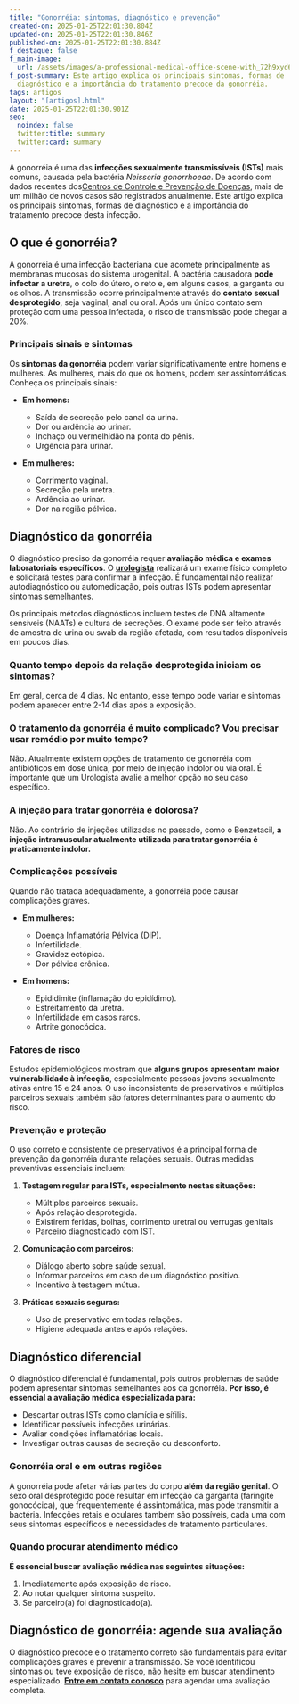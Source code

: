 ```yaml
---
title: "Gonorréia: sintomas, diagnóstico e prevenção"
created-on: 2025-01-25T22:01:30.804Z
updated-on: 2025-01-25T22:01:30.846Z
published-on: 2025-01-25T22:01:30.884Z
f_destaque: false
f_main-image:
  url: /assets/images/a-professional-medical-office-scene-with_72h9xyd6ryyi7n_kwxln7g_kw8t6edescyjlqic1e7ura-1-.jpeg
f_post-summary: Este artigo explica os principais sintomas, formas de
  diagnóstico e a importância do tratamento precoce da gonorréia.
tags: artigos
layout: "[artigos].html"
date: 2025-01-25T22:01:30.901Z
seo:
  noindex: false
  twitter:title: summary
  twitter:card: summary
---
```

A gonorréia é uma das **infecções sexualmente transmissíveis (ISTs)** mais comuns, causada pela bactéria *Neisseria gonorrhoeae*. De acordo com dados recentes dos[Centros de Controle e Prevenção de Doenças](https://www.cdc.gov/index.html), mais de um milhão de novos casos são registrados anualmente. Este artigo explica os principais sintomas, formas de diagnóstico e a importância do tratamento precoce desta infecção.

## O que é gonorréia?

A gonorréia é uma infecção bacteriana que acomete principalmente as membranas mucosas do sistema urogenital. A bactéria causadora **pode infectar a uretra**, o colo do útero, o reto e, em alguns casos, a garganta ou os olhos. A transmissão ocorre principalmente através do **contato sexual desprotegido**, seja vaginal, anal ou oral. Após um único contato sem proteção com uma pessoa infectada, o risco de transmissão pode chegar a 20%. 

### Principais sinais e sintomas

Os **sintomas da gonorréia** podem variar significativamente entre homens e mulheres. As mulheres, mais do que os homens, podem ser assintomáticas. Conheça os principais sinais:

* **Em homens:**

  * Saída de secreção pelo canal da urina.
  * Dor ou ardência ao urinar.
  * Inchaço ou vermelhidão na ponta do pênis.
  * Urgência para urinar.
* **Em mulheres:**

  * Corrimento vaginal.
  * Secreção pela uretra.
  * Ardência ao urinar.
  * Dor na região pélvica.

## Diagnóstico da gonorréia

O diagnóstico preciso da gonorréia requer **avaliação médica e exames laboratoriais específicos**. O **[urologista](https://uroconsult.com.br/artigos/urologista-em-manaus/)** realizará um exame físico completo e solicitará testes para confirmar a infecção. É fundamental não realizar autodiagnóstico ou automedicação, pois outras ISTs podem apresentar sintomas semelhantes.

Os principais métodos diagnósticos incluem testes de DNA altamente sensíveis (NAATs) e cultura de secreções. O exame pode ser feito através de amostra de urina ou swab da região afetada, com resultados disponíveis em poucos dias.

### Quanto tempo depois da relação desprotegida iniciam os sintomas?

Em geral, cerca de 4 dias. No entanto, esse tempo pode variar e sintomas podem aparecer entre 2-14 dias após a exposição.

### O tratamento da gonorréia é muito complicado? Vou precisar usar remédio por muito tempo?

Não. Atualmente existem opções de tratamento de gonorréia com antibióticos em dose única, por meio de injeção indolor ou via oral. É importante que um Urologista avalie a melhor opção no seu caso específico.

### A injeção para tratar gonorréia é dolorosa?

Não. Ao contrário de injeções utilizadas no passado, como o Benzetacil, **a injeção intramuscular atualmente utilizada para tratar gonorréia é praticamente indolor.**

### Complicações possíveis

Quando não tratada adequadamente, a gonorréia pode causar complicações graves.

* **Em mulheres:**

  * Doença Inflamatória Pélvica (DIP).
  * Infertilidade.
  * Gravidez ectópica.
  * Dor pélvica crônica.
* **Em homens:**

  * Epididimite (inflamação do epidídimo).
  * Estreitamento da uretra.
  * Infertilidade em casos raros.
  * Artrite gonocócica.

### Fatores de risco

Estudos epidemiológicos mostram que **alguns grupos apresentam maior vulnerabilidade à infecção**, especialmente pessoas jovens sexualmente ativas entre 15 e 24 anos. O uso inconsistente de preservativos e múltiplos parceiros sexuais também são fatores determinantes para o aumento do risco.

### Prevenção e proteção

O uso correto e consistente de preservativos é a principal forma de prevenção da gonorréia durante relações sexuais. Outras medidas preventivas essenciais incluem:

1. **Testagem regular para ISTs, especialmente nestas situações:**

   * Múltiplos parceiros sexuais.
   * Após relação desprotegida.
   * Existirem feridas, bolhas, corrimento uretral ou verrugas genitais
   * Parceiro diagnosticado com IST.
2. **Comunicação com parceiros:**

   * Diálogo aberto sobre saúde sexual.
   * Informar parceiros em caso de um diagnóstico positivo.
   * Incentivo à testagem mútua.
3. **Práticas sexuais seguras:**

   * Uso de preservativo em todas relações.
   * Higiene adequada antes e após relações.

## Diagnóstico diferencial

O diagnóstico diferencial é fundamental, pois outros problemas de saúde podem apresentar sintomas semelhantes aos da gonorréia. **Por isso, é essencial a avaliação médica especializada para:**

* Descartar outras ISTs como clamídia e sífilis.
* Identificar possíveis infecções urinárias.
* Avaliar condições inflamatórias locais.
* Investigar outras causas de secreção ou desconforto.

### Gonorréia oral e em outras regiões

A gonorréia pode afetar várias partes do corpo **além da região genital**. O sexo oral desprotegido pode resultar em infecção da garganta (faringite gonocócica), que frequentemente é assintomática, mas pode transmitir a bactéria. Infecções retais e oculares também são possíveis, cada uma com seus sintomas específicos e necessidades de tratamento particulares.

### Quando procurar atendimento médico

**É essencial buscar avaliação médica nas seguintes situações:**

1. Imediatamente após exposição de risco.
2. Ao notar qualquer sintoma suspeito.
3. Se parceiro(a) foi diagnosticado(a).

## Diagnóstico de gonorréia: agende sua avaliação

O diagnóstico precoce e o tratamento correto são fundamentais para evitar complicações graves e prevenir a transmissão. Se você identificou sintomas ou teve exposição de risco, não hesite em buscar atendimento especializado. **[Entre em contato conosco](https://uroconsult.com.br/links/)** para agendar uma avaliação completa.